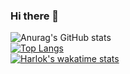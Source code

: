 ### Hi there 👋

<!--
**Nano191225/Nano191225** is a ✨ _special_ ✨ repository because its `README.md` (this file) appears on your GitHub profile.

Here are some ideas to get you started:

- 🔭 I’m currently working on ...
- 🌱 I’m currently learning ...
- 👯 I’m looking to collaborate on ...
- 🤔 I’m looking for help with ...
- 💬 Ask me about ...
- 📫 How to reach me: ...
- 😄 Pronouns: ...
- ⚡ Fun fact: ...
-->
![Anurag's GitHub stats](https://github-readme-stats.vercel.app/api?username=Nano191225&show=reviews,discussions_started,discussions_answered,prs_merged,prs_merged_percentage&show_icons=true&bg_color=fff,e86445,904e95&title_color=fff&text_color=fff&icon_color=fff)<br>
[![Top Langs](https://github-readme-stats.vercel.app/api/top-langs/?username=Nano191225&langs_count=8&theme=transparent&bg_color=fff,e86445,904e95&title_color=fff&text_color=fff&icon_color=fff&layout=donut-vertical)](https://github.com/Nano191225/github-readme-stats)<br>
[![Harlok's wakatime stats](https://github-readme-stats.vercel.app/api/wakatime?username=@Nano191225&theme=transparent&bg_color=fff,e86445,904e95&title_color=fff&text_color=fff&icon_color=fff&layout=compact)](https://github.com/Nano191225/github-readme-stats)
